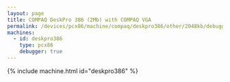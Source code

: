 ```yaml
---
layout: page
title: COMPAQ DeskPro 386 (2Mb) with COMPAQ VGA
permalink: /devices/pcx86/machine/compaq/deskpro386/other/2048kb/debugger/visual/
machines:
  - id: deskpro386
    type: pcx86
    debugger: true
---
```


{% include machine.html id="deskpro386" %}
